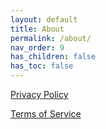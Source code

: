 ```yaml
---
layout: default
title: About
permalink: /about/
nav_order: 9
has_children: false
has_toc: false
---
```


[Privacy Policy](/privacy.html)

[Terms of Service](/tos.html)
